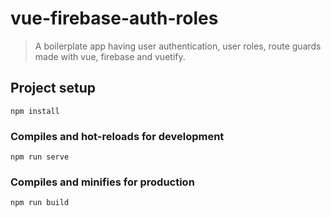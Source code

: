 # vue-firebase-auth-roles

> A boilerplate app having user authentication, user roles, route guards made with vue, firebase and vuetify.

## Project setup
```
npm install
```

### Compiles and hot-reloads for development
```
npm run serve
```

### Compiles and minifies for production
```
npm run build
```

